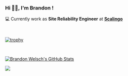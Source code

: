 ### Hi 👋🏻, I'm Brandon !

💻 Currently work as **Site Reliability Engineer** at [**Scalingo**](https://scalingo.com)

&nbsp;

[![trophy](https://github-profile-trophy.vercel.app/?username=brandon-welsch&theme=monokai&column=7&margin-w=5&margin-h=5)](https://github.com/ryo-ma/github-profile-trophy)

&nbsp;

<a href="https://github.com/anuraghazra/github-readme-stats">
  <img align="center" src="https://github-readme-stats.vercel.app/api?username=brandon-welsch&count_private=true&theme=react&show_icons=true" alt="Brandon Welsch's GitHub Stats" />
</a>

![](https://komarev.com/ghpvc/?username=brandon-welsch&style=flat&color=blue)
